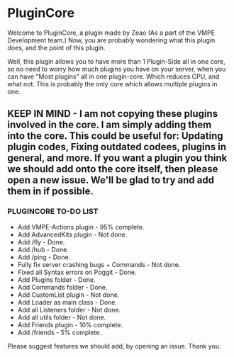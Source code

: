# PluginCore

Welcome to PluginCore, a plugin made by Zeao (As a part of the VMPE Development team.) Now, you are probably wondering what this plugin does, and the point of this plugin.

Well, this plugin allows you to have more than 1 Plugin-Side all in one core, so no need to worry how much plugins you have on your server, when you can have "Most plugins" all in one plugin-core. Which reduces CPU, and what not. This is probably the only core which allows multiple plugins in one.
## KEEP IN MIND - I am not copying these plugins involved in the core. I am simply adding them into the core. This could be useful for: Updating plugin codes, Fixing outdated codees, plugins in general, and more. If you want a plugin you think we should add onto the core itself, then please open a new issue. We'll be glad to try and add them in if possible.


### PLUGINCORE TO-DO LIST ###

* Add VMPE-Actions plugin - 95% complete.
* Add AdvancedKits plugin - Not done.
* Add /fly - Done.
* Add /hub - Done.
* Add /ping - Done.
* Fully fix server crashing bugs + Commands - Not done.
* Fixed all Syntax errors on Poggit - Done.
* Add Plugins folder - Done.
* Add Commands folder - Done.
* Add CustomList plugin - Not done.
* Add Loader as main class - Done.
* Add all Listeners folder - Not done.
* Add all utils folder - Not done.
* Add Friends plugin - 10% complete.
* Add /friends - 5% complete.



Please suggest features we should add, by opening an issue. Thank you.
